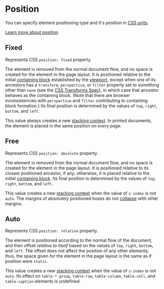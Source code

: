 # Position

You can specify element positioning type and it's position in [CSS units](css-units.md).&#x20;

[Learn more about position](https://developer.mozilla.org/en-US/docs/Web/CSS/position)

## Fixed

Represents CSS `position: fixed` property.

The element is removed from the normal document flow, and no space is created for the element in the page layout. It is positioned relative to the initial [containing block](https://developer.mozilla.org/en-US/docs/Web/CSS/Containing\_block) established by the [viewport](https://developer.mozilla.org/en-US/docs/Glossary/Viewport), except when one of its ancestors has a `transform`, `perspective`, or `filter` property set to something other than `none` (see the [CSS Transforms Spec](https://www.w3.org/TR/css-transforms-1/#propdef-transform)), in which case that ancestor behaves as the containing block. (Note that there are browser inconsistencies with `perspective` and `filter` contributing to containing block formation.) Its final position is determined by the values of `top`, `right`, `bottom`, and `left`.

This value always creates a new [stacking context](https://developer.mozilla.org/en-US/docs/Web/CSS/CSS\_Positioning/Understanding\_z\_index/The\_stacking\_context). In printed documents, the element is placed in the same position on _every page_.

## Free

Represents CSS `position: absolute` property.  &#x20;

The element is removed from the normal document flow, and no space is created for the element in the page layout. It is positioned relative to its closest positioned ancestor, if any; otherwise, it is placed relative to the initial [containing block](https://developer.mozilla.org/en-US/docs/Web/CSS/Containing\_block). Its final position is determined by the values of `top`, `right`, `bottom`, and `left`.

This value creates a new [stacking context](https://developer.mozilla.org/en-US/docs/Web/CSS/CSS\_Positioning/Understanding\_z\_index/The\_stacking\_context) when the value of `z-index` is not `auto`. The margins of absolutely positioned boxes do not [collapse](https://developer.mozilla.org/en-US/docs/Web/CSS/CSS\_Box\_Model/Mastering\_margin\_collapsing) with other margins.

## Auto

Represents CSS `position: relative` property.  &#x20;

The element is positioned according to the normal flow of the document, and then offset _relative to itself_ based on the values of `top`, `right`, `bottom`, and `left`. The offset does not affect the position of any other elements; thus, the space given for the element in the page layout is the same as if position were `static`.

This value creates a new [stacking context](https://developer.mozilla.org/en-US/docs/Web/CSS/CSS\_Positioning/Understanding\_z\_index/The\_stacking\_context) when the value of `z-index` is not `auto`. Its effect on `table-*-group`, `table-row`, `table-column`, `table-cell`, and `table-caption` elements is undefined.
